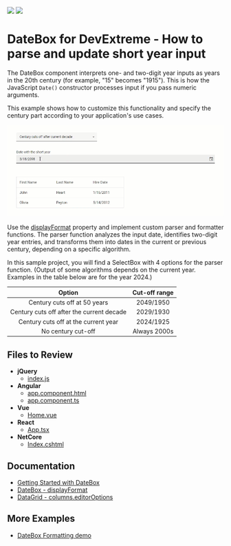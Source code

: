 <!-- default badges list -->
[![](https://img.shields.io/badge/Open_in_DevExpress_Support_Center-FF7200?style=flat-square&logo=DevExpress&logoColor=white)](https://supportcenter.devexpress.com/ticket/details/T1211517)
[![](https://img.shields.io/badge/📖_How_to_use_DevExpress_Examples-e9f6fc?style=flat-square)](https://docs.devexpress.com/GeneralInformation/403183)
<!-- default badges end -->
# DateBox for DevExtreme - How to parse and update short year input

The DateBox component interprets one- and two-digit year inputs as years in the 20th century (for example, "15" becomes "1915"). This is how the JavaScript `Date()` constructor processes input if you pass numeric arguments. 

This example shows how to customize this functionality and specify the century part according to your application's use cases. 

![DateBox - standalone and in DataGrid - with parsed short dates](/date-box-parse-short-year-format.gif)

Use the [displayFormat](https://js.devexpress.com/Documentation/ApiReference/UI_Components/dxDateBox/Configuration/#displayFormat) property and implement custom parser and formatter functions. The parser function analyzes the input date, identifies two-digit year entries, and transforms them into dates in the current or previous century, depending on a specific algorithm.

In this sample project, you will find a SelectBox with 4 options for the parser function. (Output of some algorithms depends on the current year. Examples in the table below are for the year 2024.)

| Option | Cut-off range |
|:------:|:-------------:|
| Century cuts off at 50 years | 2049/1950 |
| Century cuts off after the current decade | 2029/1930 |
| Century cuts off at the current year | 2024/1925 |
| No century cut-off | Always 2000s |

## Files to Review

- **jQuery**
    - [index.js](jQuery/src/index.js)
- **Angular**
    - [app.component.html](Angular/src/app/app.component.html)
    - [app.component.ts](Angular/src/app/app.component.ts)
- **Vue**
    - [Home.vue](Vue/src/components/HomeContent.vue)
- **React**
    - [App.tsx](React/src/App.tsx)
- **NetCore**    
    - [Index.cshtml](ASP.NET%20Core/Views/Home/Index.cshtml)

## Documentation

- [Getting Started with DateBox](https://js.devexpress.com/Documentation/Guide/UI_Components/DateBox/Getting_Started_with_DateBox/)
- [DateBox - displayFormat](https://js.devexpress.com/Documentation/ApiReference/UI_Components/dxDateBox/Configuration/#displayFormat)
- [DataGrid - columns.editorOptions](https://js.devexpress.com/Documentation/ApiReference/UI_Components/dxDataGrid/Configuration/columns/#editorOptions)

## More Examples

- [DateBox Formatting demo](https://js.devexpress.com/Demos/WidgetsGallery/Demo/DateBox/Formatting/)
